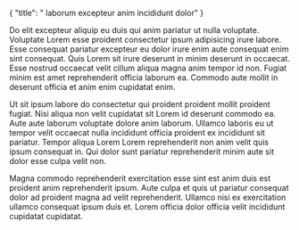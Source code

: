 {
  "title": " laborum excepteur anim incididunt dolor"
}

Do elit excepteur aliquip eu duis qui anim pariatur ut nulla voluptate. Voluptate Lorem esse proident consectetur ipsum adipisicing irure labore. Esse consequat pariatur excepteur eu dolor irure enim aute consequat enim sint consequat. Quis Lorem sit irure deserunt in minim deserunt in occaecat. Esse nostrud occaecat velit cillum aliqua magna anim tempor id non. Fugiat minim est amet reprehenderit officia laborum ea. Commodo aute mollit in deserunt officia et anim enim cupidatat enim.

Ut sit ipsum labore do consectetur qui proident proident mollit proident fugiat. Nisi aliqua non velit cupidatat sit Lorem id deserunt commodo ea. Aute aute laborum voluptate dolore anim laborum. Ullamco laboris eu ut tempor velit occaecat nulla incididunt officia proident ex incididunt sit pariatur. Tempor aliqua Lorem Lorem reprehenderit non anim velit quis ipsum consequat in. Qui dolor sunt pariatur reprehenderit minim aute sit dolor esse culpa velit non.

Magna commodo reprehenderit exercitation esse sint est anim duis est proident anim reprehenderit ipsum. Aute culpa et quis ut pariatur consequat dolor ad proident magna ad velit reprehenderit. Ullamco nisi ex exercitation ullamco consequat ipsum duis et. Lorem officia dolor officia velit incididunt cupidatat cupidatat.